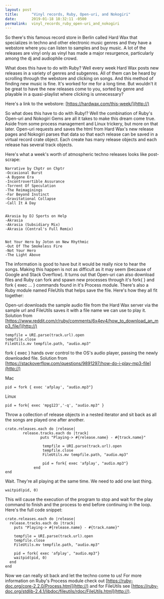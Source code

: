 ```yaml
---
layout: post
title:      "Vinyl records, Ruby, Open-uri, and Nokogiri"
date:       2019-01-18 18:32:11 -0500
permalink:  vinyl_records_ruby_open-uri_and_nokogiri
---
```



So there's this famous record store in Berlin called Hard Wax that specializes in techno and other electronic music genres and they have a webstore where you can listen to samples and buy music. A lot of the releases are vinyl only as vinyl has made a major resurgence, particularly among the dj and audiophile crowd. 

What does this have to do with Ruby? Well every week Hard Wax posts new releases in a variety of genres and subgenres. All of them can be heard by scrolling through the webstore and clicking on songs. And this method of finding new music is fine. It's worked for me for a long time. But wouldn't it be great to have the new releases come to you, sorted by genre and playable in a quasi-playlist where clicking is unnecessary?

Here's a link to the webstore:
[https://hardwax.com/this-week/](http://)

So what does this have to do with Ruby!? Well the combination of Ruby's Open-uri and Nokogiri Gems are all it takes to make this dream come true. Aside from some process management and Linux trickery, but more on that later. Open-uri requests and saves the html from Hard Wax's new release pages and Nokogiri parses that data so that each release can be saved in a virtual record crate object. Each create has many release objects and each release has several track objects.

Here's what a week's worth of atmospheric techno releases looks like post-scrape:

```
Narrative by Chptr on Chptr
-Occasional Burst
-A Bygone Era
-Incontrovertible Assurance
-Torrent Of Speculation
-The Reimaginings
-Far Beyond Instinct
-Gravitational Collapse
-Call It A Day


Akrasia by DJ Sports on Help
-Akrasia
-Akrasia (Subsidiary Mix)
-Akrasia (Central's Full Remix)


Not Your Hero by Joton on New Rhythmic
-Out Of The Smokeless Fire
-Not Your Hero
-The Light Above
```

The information is good to have but it would be really nice to hear the songs. Making this happen is not as difficult as it may seem (because of Google and Stack Overflow). It turns out that Open-uri can also download files and Ruby can fork and spawn new processes through it's fork{ } and fork { exec ... } commands found in it's Process module. There's also a Ruby module named FileUtils that helps save the file. Here's how they all fit together:


Open-uri downloads the sample audio file from the Hard Wax server via the sample url and FileUtils saves it with a file name we can use to play it.
Solution from [https://www.reddit.com/r/ruby/comments/6x4ev4/how_to_download_an_mp3_file/](http://)
```
tempfile = URI.parse(track.url).open
tempfile.close
FileUtils.mv tempfile.path, "audio.mp3"
```



fork { exec } hands over control to the OS's audio player, passing the newly downloaded file.
Solution from [https://stackoverflow.com/questions/9891297/how-do-i-play-mp3-file](http://)

Mac
```
pid = fork { exec 'afplay', "audio.mp3"}
```


Linux
```
pid = fork{ exec 'mpg123','-q', "audio.mp3" }
```



Throw a collection of release objects in a nested iterator and sit back as all the songs are played one after another.

```
crate.releases.each do |release|
        release.tracks.each do |track|
                puts "Playing-> #{release.name} - #{track.name}"
                
                 tempfile = URI.parse(track.url).open
                 tempfile.close
                 FileUtils.mv tempfile.path, "audio.mp3"
								 
                 pid = fork{ exec 'afplay', "audio.mp3"}
			 end
end                
```



Wait. They're all playing at the same time. We need to add one last thing. 

```
waitpid(pid, 0)
```
This will cause the execution of the program to stop and wait for the play command to finish and the process to end before continuing in the loop. Here's the full code snippet:

```
crate.releases.each do |release|
  release.tracks.each do |track|
    puts "Playing-> #{release.name} - #{track.name}"
                
    tempfile = URI.parse(track.url).open
    tempfile.close
    FileUtils.mv tempfile.path, "audio.mp3"
								 
    pid = fork{ exec 'afplay', "audio.mp3"}
    waitpid(pid, 0)
  end
end 
``` 



Now we can really sit back and let the techno come to us! 
For more information on Ruby's Process module check out 
[https://ruby-doc.org/core-2.2.0/Process.html](http://) 
and for FileUtils see 
[https://ruby-doc.org/stdlib-2.4.1/libdoc/fileutils/rdoc/FileUtils.html](http://).


